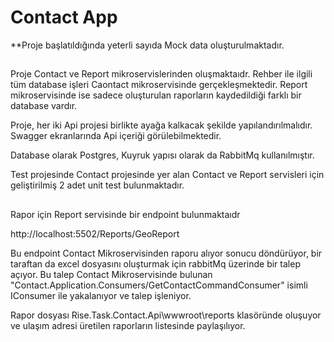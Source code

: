 # Contact App

**Proje başlatıldığında yeterli sayıda Mock data oluşturulmaktadır.
##
Proje Contact ve Report mikroservislerinden oluşmaktaıdr. Rehber ile ilgili tüm database işleri Caontact mikroservisinde gerçekleşmektedir. Report mikroservisinde ise sadece oluşturulan raporların kaydedildiği farklı bir database vardır.

Proje, her iki Api projesi birlikte ayağa kalkacak şekilde yapılandırılmalıdır. Swagger ekranlarında Api içeriği görülebilmektedir.

Database olarak Postgres, Kuyruk yapısı olarak da RabbitMq kullanılmıştır.

Test projesinde Contact projesinde yer alan Contact ve Report servisleri için geliştirilmiş 2 adet unit test bulunmaktadır. 


##

Rapor için Report servisinde bir endpoint bulunmaktaıdr

http://localhost:5502/Reports/GeoReport

Bu endpoint Contact Mikroservisinden raporu alıyor sonucu döndürüyor, bir taraftan da excel dosyasını oluşturmak için rabbitMq üzerinde bir talep açıyor. Bu talep Contact Mikroservisinde bulunan "Contact.Application.Consumers/GetContactCommandConsumer" isimli IConsumer ile yakalanıyor ve talep işleniyor.


Rapor dosyası Rise.Task.Contact.Api\wwwroot\reports klasöründe oluşuyor ve ulaşım adresi üretilen raporların listesinde paylaşılıyor.




